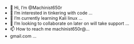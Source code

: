 - 👋 Hi, I’m @Machinist650r
- 👀 I’m interested in tinkering with code ...
- 🌱 I’m currently learning Kali linux ...
- 💞️ I’m looking to collaborate on later on will take support  ...
- 📫 How to reach me machinist650r@...
-    gmail.com ... 

<!---
Machinist650r/Machinist650r is a ✨ special ✨ repository because its `README.md` (this file) appears on your GitHub profile.
You can click the Preview link to take a look at your changes.
--->
